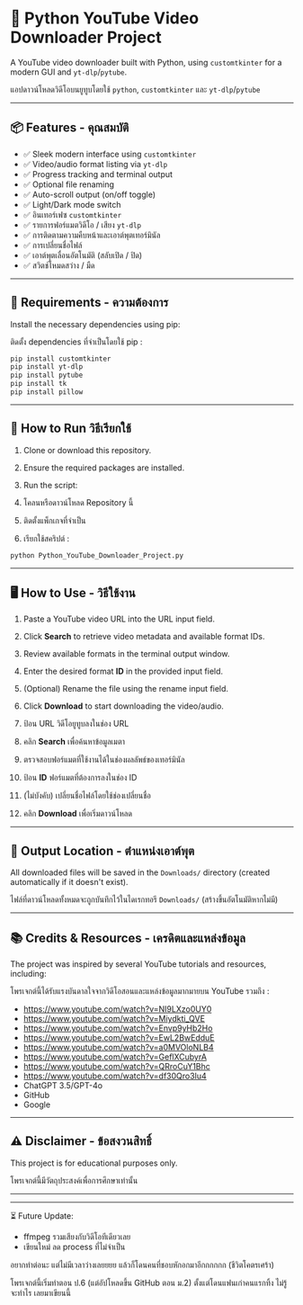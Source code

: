 # 🎥 Python YouTube Video Downloader Project

A YouTube video downloader built with Python, using `customtkinter` for a modern GUI and `yt-dlp`/`pytube`.

แอปดาวน์โหลดวิดีโอบนยูทูบโดยใช้ `python`, `customtkinter` และ `yt-dlp`/`pytube`

---

## 📦 Features - คุณสมบัติ

- ✅ Sleek modern interface using `customtkinter`
- ✅ Video/audio format listing via `yt-dlp`
- ✅ Progress tracking and terminal output
- ✅ Optional file renaming
- ✅ Auto-scroll output (on/off toggle)
- ✅ Light/Dark mode switch
- ✅ อินเทอร์เฟซ `customtkinter`
- ✅ รายการฟอร์แมตวิดีโอ / เสียง `yt-dlp`
- ✅ การติดตามความคืบหน้าและเอาต์พุตเทอร์มินัล
- ✅ การเปลี่ยนชื่อไฟล์
- ✅ เอาต์พุตเลื่อนอัตโนมัติ (สลับเปิด / ปิด)
- ✅ สวิตช์โหมดสว่าง / มืด

---

## 🔧 Requirements - ความต้องการ

Install the necessary dependencies using pip:

ติดตั้ง dependencies ที่จำเป็นโดยใช้ pip :

```bash
pip install customtkinter
pip install yt-dlp
pip install pytube
pip install tk
pip install pillow
```` 

---

## 🚀 How to Run วิธีเรียกใช้

1. Clone or download this repository.
2. Ensure the required packages are installed.
3. Run the script:

1. โคลนหรือดาวน์โหลด Repository นี้
2. ติดตั้งแพ็กเกจที่จำเป็น
3. เรียกใช้สคริปต์ :

```bash
python Python_YouTube_Downloader_Project.py
```

---

## 🖥️ How to Use - วิธีใช้งาน

1. Paste a YouTube video URL into the URL input field.
2. Click **Search** to retrieve video metadata and available format IDs.
3. Review available formats in the terminal output window.
4. Enter the desired format **ID** in the provided input field.
5. (Optional) Rename the file using the rename input field.
6. Click **Download** to start downloading the video/audio.

1. ป้อน URL วิดีโอยูทูบลงในช่อง URL
2. คลิก **Search** เพื่อค้นหาข้อมูลเมตา
3. ตรวจสอบฟอร์แมตที่ใช้งานได้ในช่องผลลัพธ์ของเทอร์มินัล
4. ป้อน **ID** ฟอร์แมตที่ต้องการลงในช่อง ID
5. (ไม่บังคับ) เปลี่ยนชื่อไฟล์โดยใช้ช่องเปลี่ยนชื่อ
6. คลิก **Download** เพื่อเริ่มดาวน์โหลด

---

## 📁 Output Location - ตำแหน่งเอาต์พุต

All downloaded files will be saved in the `Downloads/` directory (created automatically if it doesn't exist).

ไฟล์ที่ดาวน์โหลดทั้งหมดจะถูกบันทึกไว้ในไดเรกทอรี `Downloads/` (สร้างขึ้นอัตโนมัติหากไม่มี)

---

## 📚 Credits & Resources - เครดิตและแหล่งข้อมูล

The project was inspired by several YouTube tutorials and resources, including:

โพรเจกต์นี้ได้รับแรงบันดาลใจจากวิดีโอสอนและแหล่งข้อมูลมากมายบน YouTube รวมถึง :

* https://www.youtube.com/watch?v=NI9LXzo0UY0
* https://www.youtube.com/watch?v=Miydkti_QVE
* https://www.youtube.com/watch?v=Envp9yHb2Ho
* https://www.youtube.com/watch?v=EwL2BwEdduE
* https://www.youtube.com/watch?v=a0MVOloNLB4
* https://www.youtube.com/watch?v=GeflXCubyrA
* https://www.youtube.com/watch?v=QRroCuY1Bhc
* https://www.youtube.com/watch?v=df30Qro3Iu4
* ChatGPT 3.5/GPT-4o
* GitHub
* Google

---

## ⚠️ Disclaimer - ข้อสงวนสิทธิ์

This project is for educational purposes only.

โพรเจกต์นี้มีวัตถุประสงค์เพื่อการศึกษาเท่านั้น

---
---

⏳ Future Update:
- ffmpeg รวมเสียงกับวิดีโอทีเดียวเลย
- เขียนใหม่ ลด process ที่ไม่จำเป็น

อยากทำต่อนะ แต่ไม่มีเวลาว่างเลยยยย แล้วก็โดนคนที่ชอบหักอกมาอีกกกกกก (ชีวิตโคตรเศร้า)

โพรเจกต์นี้เริ่มทำตอน ป.6 (แต่อัปโหลดขึ้น GitHub ตอน ม.2) ตั้งแต่โดนแฟนเก่าคนแรกทิ้ง ไม่รู้จะทำไร เลยมาเขียนนี้

